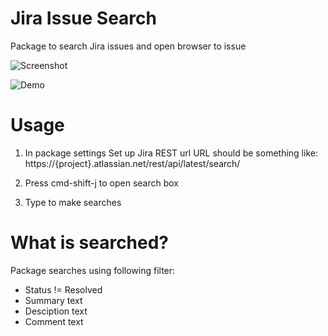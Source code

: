 # Jira Issue Search

Package to search Jira issues and open browser to issue

![Screenshot](https://.gif)

![Demo](https://.gif)

# Usage

1. In package settings Set up Jira REST url
URL should be something like: https://{project}.atlassian.net/rest/api/latest/search/

2. Press cmd-shift-j to open search box

3. Type to make searches

# What is searched?
Package searches using following filter:
- Status != Resolved
- Summary text
- Desciption text
- Comment text
